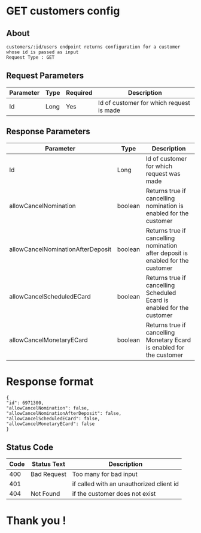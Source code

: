 # GET customers config 
## About
```
customers/:id/users endpoint returns configuration for a customer whose id is passed as input
Request Type : GET
```

## Request Parameters
|Parameter |Type |Required| Description|
|----------|-----|------------|------|
|Id|Long	|Yes|Id of customer for which request is made|


## Response Parameters
|Parameter |Type | Description|
|----------|-----|------------|
|Id|Long	|Id of customer for which request was made|
|allowCancelNomination|	boolean|	Returns true if cancelling nomination is enabled for the customer|
|allowCancelNominationAfterDeposit|	boolean|	Returns true if cancelling nomination after deposit is enabled for the customer|
|allowCancelScheduledECard|	boolean|	Returns true if cancelling Scheduled Ecard is enabled for the customer|
|allowCancelMonetaryECard|	boolean|	Returns true if cancelling Monetary Ecard is enabled for the customer|


# Response format
```
{ 
"id": 6971300, 
"allowCancelNomination": false, 
"allowCancelNominationAfterDeposit": false, 
"allowCancelScheduledECard": false, 
"allowCancelMonetaryECard": false 
}
```

## Status Code
|Code |Status Text | Description|
|----------|-----|------------|
|400|Bad Request	|Too many for bad input|
|401|	|	if called with an unauthorized client id|
|404|	Not Found|	if the customer does not exist|

# Thank you !
